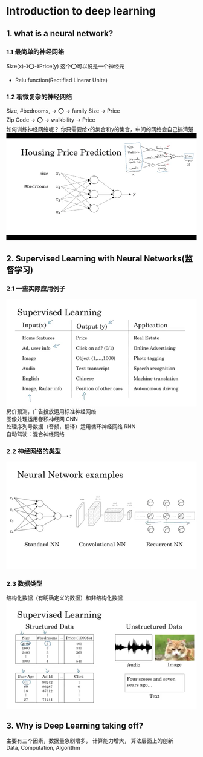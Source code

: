 # Introduction to deep learning
## 1. what is a neural network?
### 1.1 最简单的神经网络
Size(x)-》⭕️-》Price(y) 这个⭕️可以说是一个神经元
* Relu function(Rectified Linerar Unite)
### 1.2 稍微复杂的神经网络
Size, #bedrooms,  ->  ⭕️  -> family Size -> Price  
Zip Code ->  ⭕️  -> walkbility -> Price  
如何训练神经网络呢？
你只需要给x的集合和y的集合，中间的网络会自己搞清楚
![A simple neural network](../imgs/Chapter1-Introduction.jpg)

## 2. Supervised Learning with Neural Networks(监督学习)
### 2.1 一些实际应用例子
![Chapter1-Supervised Learning](../imgs/Chapter1-SupervisedLearning.jpg)
房价预测，广告投放运用标准神经网络  
图像处理运用卷积神经网 CNN  
处理序列号数据（音频，翻译）运用循环神经网络 RNN  
自动驾驶：混合神经网络  
### 2.2 神经网络的类型
![Chapte1-Type](../imgs/Chapter1-NetworkType.jpg)

### 2.3 数据类型
结构化数据（有明确定义的数据）和非结构化数据
![Chapte1-Type](../imgs/Chapter1-DataType.jpg)


## 3. Why is Deep Learning taking off?
主要有三个因素，数据量急剧增多， 计算能力增大， 算法层面上的创新  
Data, Computation, Algorithm

